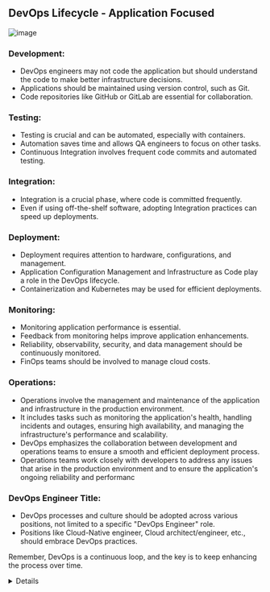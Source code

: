 ## DevOps Lifecycle - Application Focused
![image](https://github.com/whoami-anoint/DevOps/assets/72187543/0b908897-c3c8-45af-844d-d8bb45275f37)


### Development:
- DevOps engineers may not code the application but should understand the code to make better infrastructure decisions.
- Applications should be maintained using version control, such as Git.
- Code repositories like GitHub or GitLab are essential for collaboration.

### Testing:
- Testing is crucial and can be automated, especially with containers.
- Automation saves time and allows QA engineers to focus on other tasks.
- Continuous Integration involves frequent code commits and automated testing.

### Integration:
- Integration is a crucial phase, where code is committed frequently.
- Even if using off-the-shelf software, adopting Integration practices can speed up deployments.

### Deployment:
- Deployment requires attention to hardware, configurations, and management.
- Application Configuration Management and Infrastructure as Code play a role in the DevOps lifecycle.
- Containerization and Kubernetes may be used for efficient deployments.

### Monitoring:
- Monitoring application performance is essential.
- Feedback from monitoring helps improve application enhancements.
- Reliability, observability, security, and data management should be continuously monitored.
- FinOps teams should be involved to manage cloud costs.

### Operations:

- Operations involve the management and maintenance of the application and infrastructure in the      production environment.
-    It includes tasks such as monitoring the application's health, handling incidents and outages, ensuring high availability, and managing the infrastructure's performance and scalability.
 -   DevOps emphasizes the collaboration between development and operations teams to ensure a smooth and efficient deployment process.
 -   Operations teams work closely with developers to address any issues that arise in the production environment and to ensure the application's ongoing reliability and performanc

### DevOps Engineer Title:
- DevOps processes and culture should be adopted across various positions, not limited to a specific "DevOps Engineer" role.
- Positions like Cloud-Native engineer, Cloud architect/engineer, etc., should embrace DevOps practices.

Remember, DevOps is a continuous loop, and the key is to keep enhancing the process over time.

<details>
Here are the shortest bullet points for each topic in the DevOps lifecycle:

### Development:
- Understand application code.
- Use version control (e.g., Git).
- Utilize code repositories (e.g., GitHub, GitLab).

### Testing:
- Automate tests (especially with containers).
- Frequent code commits.
- Continuous Integration (CI) with automated testing.

### Integration:
- Frequent code commits.
- Adopt integration practices.

### Deployment:
- Pay attention to hardware and configurations.
- Use Application Configuration Management and Infrastructure as Code.
- Consider containerization and Kubernetes.

### Monitoring:
- Monitor application performance.
- Use monitoring feedback for enhancements.
- Continuously monitor reliability, observability, security, and data management.
- Involve FinOps teams for managing cloud costs.

### Operations:
- Manage and maintain production environment.
- Monitor application health.
- Handle incidents and outages.
- Ensure high availability.
- Collaborate between development and operations teams.

### DevOps Engineer Title:
- DevOps culture across various positions.
- Embrace DevOps practices in roles like Cloud-Native engineer, Cloud architect/engineer, etc.

Remember, DevOps is a continuous loop, and the key is to keep enhancing the process over time.
</details>
